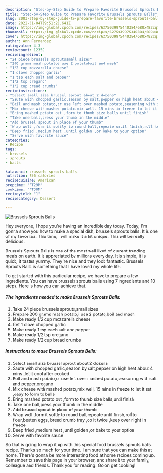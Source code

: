 ```yaml
---
description: "Step-by-Step Guide to Prepare Favorite Brussels Sprouts Balls"
title: "Step-by-Step Guide to Prepare Favorite Brussels Sprouts Balls"
slug: 2003-step-by-step-guide-to-prepare-favorite-brussels-sprouts-balls
date: 2022-01-04T19:51:28.641Z
image: https://img-global.cpcdn.com/recipes/6275039975440384/680x482cq70/brussels-sprouts-balls-recipe-main-photo.jpg
thumbnail: https://img-global.cpcdn.com/recipes/6275039975440384/680x482cq70/brussels-sprouts-balls-recipe-main-photo.jpg
cover: https://img-global.cpcdn.com/recipes/6275039975440384/680x482cq70/brussels-sprouts-balls-recipe-main-photo.jpg
author: Ann Fernandez
ratingvalue: 4.3
reviewcount: 12359
recipeingredient:
- "24 piece brussels sproutssmall sizes"
- "200 grams mash potatoi use 2 potatoboil and mash"
- "1/2 cup mozzarella cheese"
- "1 clove chopped garlic"
- "1 tsp each salt and pepper"
- "1/2 tsp oregano"
- "1/2 cup bread crumbs"
recipeinstructions:
- "Select small size brussel sprout about 2 dozens"
- "Saute with chopped garlic,season by salt,pepper on high heat about 4 mins ,let it cool after cooked"
- "Boil and mash potato,or use left over mashed potato,seasoning with salt and pepper,oregano"
- "Mix cheese with mashed potato,mix well, 15 mins in freeze to let it set ,easy to form to balls"
- "Bring mashed potato out ,form to thumb size balls,until finish"
- "Take one ball,press your thumb in the middle"
- "Add brussel sprout in place of your thumb"
- "Wrap well ,form it softly to round ball,repeate until finish,rolĺ to flour,beaten eggs, bread crumb tray ,do it twice ,keep over night in freeze"
- "Deep fried ,medium heat ,until golden ,or bake to your option"
- "Serve with favorite sauce"
categories:
- Recipe
tags:
- brussels
- sprouts
- balls

katakunci: brussels sprouts balls 
nutrition: 256 calories
recipecuisine: American
preptime: "PT29M"
cooktime: "PT30M"
recipeyield: "1"
recipecategory: Dessert

---
```



![Brussels Sprouts Balls](https://img-global.cpcdn.com/recipes/6275039975440384/680x482cq70/brussels-sprouts-balls-recipe-main-photo.jpg)

Hey everyone, I hope you're having an incredible day today. Today, I'm gonna show you how to make a special dish, brussels sprouts balls. It is one of my favorites. This time, I will make it a bit unique. This will be really delicious.



Brussels Sprouts Balls is one of the most well liked of current trending meals on earth. It is appreciated by millions every day. It is simple, it is quick, it tastes yummy. They're nice and they look fantastic. Brussels Sprouts Balls is something that I have loved my whole life.


To get started with this particular recipe, we have to prepare a few ingredients. You can have brussels sprouts balls using 7 ingredients and 10 steps. Here is how you can achieve that.

<!--inarticleads1-->

##### The ingredients needed to make Brussels Sprouts Balls:

1. Take 24 piece brussels sprouts,small sizes
1. Prepare 200 grams mash potato,i use 2 potato,boil and mash
1. Make ready 1/2 cup mozzarella cheese
1. Get 1 clove chopped garlic
1. Make ready 1 tsp each salt and pepper
1. Make ready 1/2 tsp oregano
1. Make ready 1/2 cup bread crumbs




<!--inarticleads2-->

##### Instructions to make Brussels Sprouts Balls:

1. Select small size brussel sprout about 2 dozens
1. Saute with chopped garlic,season by salt,pepper on high heat about 4 mins ,let it cool after cooked
1. Boil and mash potato,or use left over mashed potato,seasoning with salt and pepper,oregano
1. Mix cheese with mashed potato,mix well, 15 mins in freeze to let it set ,easy to form to balls
1. Bring mashed potato out ,form to thumb size balls,until finish
1. Take one ball,press your thumb in the middle
1. Add brussel sprout in place of your thumb
1. Wrap well ,form it softly to round ball,repeate until finish,rolĺ to flour,beaten eggs, bread crumb tray ,do it twice ,keep over night in freeze
1. Deep fried ,medium heat ,until golden ,or bake to your option
1. Serve with favorite sauce




So that is going to wrap it up with this special food brussels sprouts balls recipe. Thanks so much for your time. I am sure that you can make this at home. There's gonna be more interesting food at home recipes coming up. Remember to save this page in your browser, and share it to your family, colleague and friends. Thank you for reading. Go on get cooking!
